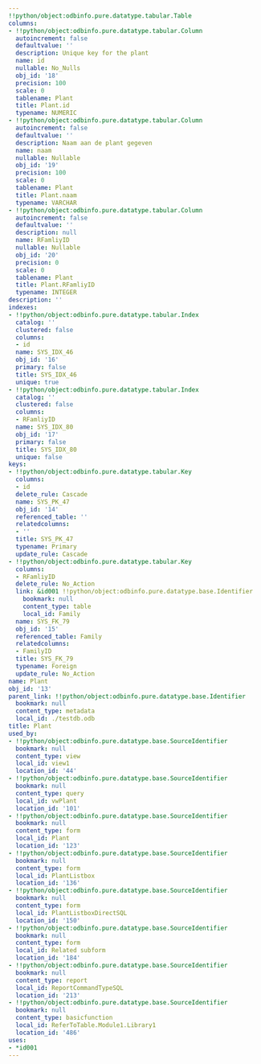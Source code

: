 ```yaml
---
!!python/object:odbinfo.pure.datatype.tabular.Table
columns:
- !!python/object:odbinfo.pure.datatype.tabular.Column
  autoincrement: false
  defaultvalue: ''
  description: Unique key for the plant
  name: id
  nullable: No_Nulls
  obj_id: '18'
  precision: 100
  scale: 0
  tablename: Plant
  title: Plant.id
  typename: NUMERIC
- !!python/object:odbinfo.pure.datatype.tabular.Column
  autoincrement: false
  defaultvalue: ''
  description: Naam aan de plant gegeven
  name: naam
  nullable: Nullable
  obj_id: '19'
  precision: 100
  scale: 0
  tablename: Plant
  title: Plant.naam
  typename: VARCHAR
- !!python/object:odbinfo.pure.datatype.tabular.Column
  autoincrement: false
  defaultvalue: ''
  description: null
  name: RFamliyID
  nullable: Nullable
  obj_id: '20'
  precision: 0
  scale: 0
  tablename: Plant
  title: Plant.RFamliyID
  typename: INTEGER
description: ''
indexes:
- !!python/object:odbinfo.pure.datatype.tabular.Index
  catalog: ''
  clustered: false
  columns:
  - id
  name: SYS_IDX_46
  obj_id: '16'
  primary: false
  title: SYS_IDX_46
  unique: true
- !!python/object:odbinfo.pure.datatype.tabular.Index
  catalog: ''
  clustered: false
  columns:
  - RFamliyID
  name: SYS_IDX_80
  obj_id: '17'
  primary: false
  title: SYS_IDX_80
  unique: false
keys:
- !!python/object:odbinfo.pure.datatype.tabular.Key
  columns:
  - id
  delete_rule: Cascade
  name: SYS_PK_47
  obj_id: '14'
  referenced_table: ''
  relatedcolumns:
  - ''
  title: SYS_PK_47
  typename: Primary
  update_rule: Cascade
- !!python/object:odbinfo.pure.datatype.tabular.Key
  columns:
  - RFamliyID
  delete_rule: No_Action
  link: &id001 !!python/object:odbinfo.pure.datatype.base.Identifier
    bookmark: null
    content_type: table
    local_id: Family
  name: SYS_FK_79
  obj_id: '15'
  referenced_table: Family
  relatedcolumns:
  - FamilyID
  title: SYS_FK_79
  typename: Foreign
  update_rule: No_Action
name: Plant
obj_id: '13'
parent_link: !!python/object:odbinfo.pure.datatype.base.Identifier
  bookmark: null
  content_type: metadata
  local_id: ./testdb.odb
title: Plant
used_by:
- !!python/object:odbinfo.pure.datatype.base.SourceIdentifier
  bookmark: null
  content_type: view
  local_id: view1
  location_id: '44'
- !!python/object:odbinfo.pure.datatype.base.SourceIdentifier
  bookmark: null
  content_type: query
  local_id: vwPlant
  location_id: '101'
- !!python/object:odbinfo.pure.datatype.base.SourceIdentifier
  bookmark: null
  content_type: form
  local_id: Plant
  location_id: '123'
- !!python/object:odbinfo.pure.datatype.base.SourceIdentifier
  bookmark: null
  content_type: form
  local_id: PlantListbox
  location_id: '136'
- !!python/object:odbinfo.pure.datatype.base.SourceIdentifier
  bookmark: null
  content_type: form
  local_id: PlantListboxDirectSQL
  location_id: '150'
- !!python/object:odbinfo.pure.datatype.base.SourceIdentifier
  bookmark: null
  content_type: form
  local_id: Related subform
  location_id: '184'
- !!python/object:odbinfo.pure.datatype.base.SourceIdentifier
  bookmark: null
  content_type: report
  local_id: ReportCommandTypeSQL
  location_id: '213'
- !!python/object:odbinfo.pure.datatype.base.SourceIdentifier
  bookmark: null
  content_type: basicfunction
  local_id: ReferToTable.Module1.Library1
  location_id: '486'
uses:
- *id001
---
```

